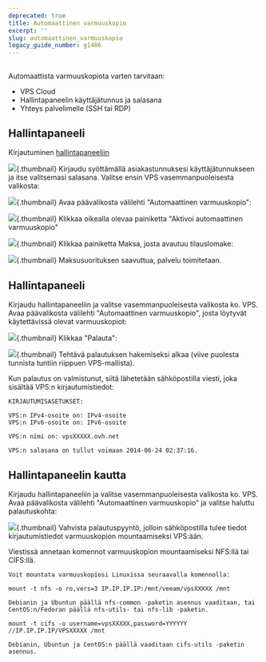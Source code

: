 ```yaml
---
deprecated: true
title: Automaattinen varmuuskopio
excerpt: ''
slug: automaattinen_varmuuskopio
legacy_guide_number: g1486
---
```



## 
Automaattista varmuuskopiota varten tarvitaan:


- VPS Cloud
- Hallintapaneelin käyttäjätunnus ja salasana
- Yhteys palvelimelle (SSH tai RDP)




## Hallintapaneeli
Kirjautuminen [hallintapaneeliin](https://www.ovh.com/manager/web/)

![](images/img_2080.jpg){.thumbnail}
Kirjaudu syöttämällä asiakastunnuksesi käyttäjätunnukseen ja itse valitsemasi salasana.
Valitse ensin VPS vasemmanpuoleisesta valikosta:

![](images/img_2023.jpg){.thumbnail}
Avaa päävalikosta välilehti "Automaattinen varmuuskopio":

![](images/img_2026.jpg){.thumbnail}
Klikkaa oikealla olevaa painiketta "Aktivoi automaattinen varmuuskopio"

![](images/img_2027.jpg){.thumbnail}
Klikkaa painiketta Maksa, josta avautuu tilauslomake:

![](images/img_2028.jpg){.thumbnail}
Maksusuorituksen saavuttua, palvelu toimitetaan.


## Hallintapaneeli
Kirjaudu hallintapaneeliin ja valitse vasemmanpuoleisesta valikosta ko. VPS.
Avaa päävalikosta välilehti "Automaattinen varmuuskopio", josta löytyvät käytettävissä olevat varmuuskopiot:

![](images/img_2021.jpg){.thumbnail}
Klikkaa "Palauta":

![](images/img_2025.jpg){.thumbnail}
Tehtävä palautuksen hakemiseksi alkaa (viive puolesta tunnista tuntiin riippuen VPS-mallista).

Kun palautus on valmistunut, siitä lähetetään sähköpostilla viesti, joka sisältää VPS:n kirjautumistiedot:


```
KIRJAUTUMISASETUKSET:

VPS:n IPv4-osoite on: IPv4-osoite
VPS:n IPv6-osoite on: IPv6-osoite

VPS:n nimi on: vpsXXXXX.ovh.net

VPS:n salasana on tullut voimaan 2014-06-24 02:37:16.
```




## Hallintapaneelin kautta
Kirjaudu hallintapaneeliin ja valitse vasemmanpuoleisesta valikosta ko. VPS. Avaa päävalikosta välilehti "Automaattinen varmuuskopio" ja valitse haluttu palautuskohta:

![](images/img_2022.jpg){.thumbnail}
Vahvista palautuspyyntö, jolloin sähköpostilla tulee tiedot kirjautumistiedot varmuuskopion mountaamiseksi VPS:ään.

Viestissä annetaan komennot varmuuskopion mountaamiseksi NFS:llä tai CIFS:llä.


```
Voit mountata varmuuskopiosi Linuxissa seuraavalla komennolla:

mount -t nfs -o ro,vers=3 IP.IP.IP.IP:/mnt/veeam/vpsXXXXX /mnt

Debianin ja Ubuntun päällä nfs-common -paketin asennus vaaditaan, tai CentOS:n/Fedoran päällä nfs-utils- tai nfs-lib -paketin.

mount -t cifs -o username=vpsXXXXX,password=YYYYYY //IP.IP.IP.IP/VPSXXXXX /mnt

Debianin, Ubuntun ja CentOS:n päällä vaaditaan cifs-utils -paketin asennus.
```



